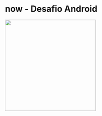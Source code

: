 # now - Desafio Android

<img src="https://github.com/jvictororiz/supermercado-now/blob/master/desafio-now.gif" width="300"/>


